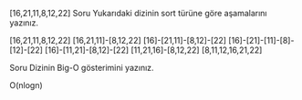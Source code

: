 [16,21,11,8,12,22]
Soru Yukarıdaki dizinin sort türüne göre aşamalarını yazınız.

[16,21,11,8,12,22]
[16,21,11]-[8,12,22]
[16]-[21,11]-[8,12]-[22]
[16]-[21]-[11]-[8]-[12]-[22]
[16]-[11,21]-[8,12]-[22]
[11,21,16]-[8,12,22]
[8,11,12,16,21,22]

Soru Dizinin Big-O gösterimini yazınız.

O(nlogn)

